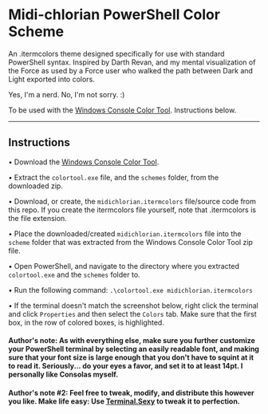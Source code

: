# Midi-chlorian PowerShell Color Scheme
An .itermcolors theme designed specifically for use with standard PowerShell syntax. Inspired by Darth Revan, and my mental visualization of the Force as used by a Force user who walked the path between Dark and Light exported into colors.

Yes, I'm a nerd. No, I'm not sorry. :)

To be used with the [Windows Console Color Tool](https://github.com/Microsoft/console/releases). Instructions below.

---

## Instructions

• Download the [Windows Console Color Tool](https://github.com/Microsoft/console/releases).

• Extract the `colortool.exe` file, and the `schemes` folder, from the downloaded zip.

• Download, or create, the `midichlorian.itermcolors` file/source code from this repo. If you create the itermcolors file yourself, note that .itermcolors is the file extension.

• Place the downloaded/created `midichlorian.itermcolors` file into the `scheme` folder that was extracted from the Windows Console Color Tool zip file.

• Open PowerShell, and navigate to the directory where you extracted `colortool.exe` and the `schemes` folder to.

• Run the following command: `.\colortool.exe midichlorian.itermcolors`

• If the terminal doesn't match the screenshot below, right click the terminal and click `Properties` and then select the `Colors` tab. Make sure that the first box, in the row of colored boxes, is highlighted.

#### Author's note: As with everything else, make sure you further customize your PowerShell terminal by selecting an easily readable font, and making sure that your font size is large enough that you don't have to squint at it to read it. Seriously... do your eyes a favor, and set it to at least 14pt. I personally like Consolas myself.

#### Author's note #2: Feel free to tweak, modify, and distribute this however you like. Make life easy: Use [Terminal.Sexy](https://terminal.sexy/) to tweak it to perfection.
